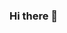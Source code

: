 ### Hi there 👋

<!--
**MatthewZollinger/MatthewZollinger** is a ✨ _special_ ✨ repository because its `README.md` (this file) appears on your GitHub profile.

Hello! I'm currently a student at Brigham Young University. I'm a statistics major and am on track to graduate April 2023. I also work as an intern for the Missionary Training Center of the Church of Jesus Christ of Latter-day Saints.
